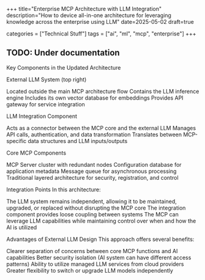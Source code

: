 +++
title="Enterprise MCP Architecture with LLM Integration"
description="How to device all-in-one architecture for leveraging knowledge across the enterprise using LLM"
date=2025-05-02
draft=true

categories = ["Technical Stuff"]
tags = ["ai", "ml", "mcp", "enterprise"]
+++

## TODO: Under documentation

Key Components in the Updated Architecture

External LLM System (top right)

Located outside the main MCP architecture flow
Contains the LLM inference engine
Includes its own vector database for embeddings
Provides API gateway for service integration


LLM Integration Component

Acts as a connector between the MCP core and the external LLM
Manages API calls, authentication, and data transformation
Translates between MCP-specific data structures and LLM inputs/outputs


Core MCP Components

MCP Server cluster with redundant nodes
Configuration database for application metadata
Message queue for asynchronous processing
Traditional layered architecture for security, registration, and control



Integration Points
In this architecture:

The LLM system remains independent, allowing it to be maintained, upgraded, or replaced without disrupting the MCP core
The integration component provides loose coupling between systems
The MCP can leverage LLM capabilities while maintaining control over when and how the AI is utilized

Advantages of External LLM Design
This approach offers several benefits:

Clearer separation of concerns between core MCP functions and AI capabilities
Better security isolation (AI system can have different access patterns)
Ability to utilize managed LLM services from cloud providers
Greater flexibility to switch or upgrade LLM models independently
